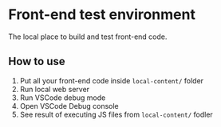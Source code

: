 # Front-end test environment
The local place to build and test front-end code.

## How to use
1. Put all your front-end code inside `local-content/` folder
2. Run local web server
3. Run VSCode debug mode
4. Open VSCode Debug console
5. See result of executing JS files from `local-content/` fodler
